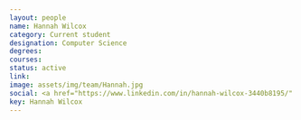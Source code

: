 ```yaml
---
layout: people
name: Hannah Wilcox
category: Current student
designation: Computer Science
degrees: 
courses: 
status: active
link: 
image: assets/img/team/Hannah.jpg
social: <a href="https://www.linkedin.com/in/hannah-wilcox-3440b8195/" target="_blank"><i class="icofont-linkedin"></i></a><a href="mailto:hiwilcox@buffalo.edu" target="_blank"><i class="icofont-email"></i></a>
key: Hannah Wilcox
---
```


